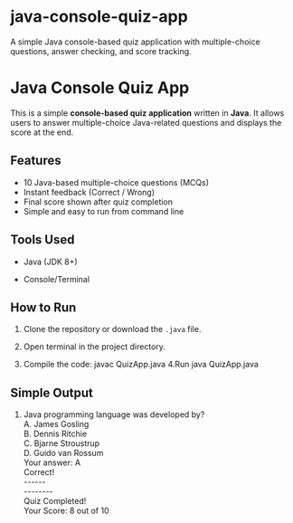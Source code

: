 # java-console-quiz-app
A simple Java console-based quiz application with multiple-choice questions, answer checking, and score tracking.
# Java Console Quiz App 
This is a simple **console-based quiz application** written in **Java**. It allows users to answer multiple-choice Java-related questions and displays the score at the end.

## Features

- 10 Java-based multiple-choice questions (MCQs)
- Instant feedback (Correct / Wrong)
- Final score shown after quiz completion
- Simple and easy to run from command line

## Tools Used

- Java (JDK 8+)
  
- Console/Terminal
## How to Run

1. Clone the repository or download the `.java` file.
   
3. Open terminal in the project directory.
   
5. Compile the code:
   javac QuizApp.java
4.Run
   java QuizApp.java
## Simple Output
1. Java programming language was developed by? <br>
A. James Gosling <br>
B. Dennis Ritchie <br>
C. Bjarne Stroustrup <br>
D. Guido van Rossum <br>
Your answer: A <br>
Correct! <br>
------ <br>
-------- <br>
Quiz Completed! <br>
Your Score: 8 out of 10
